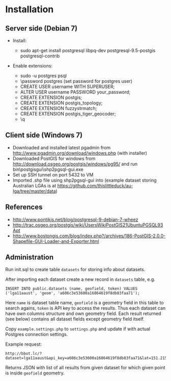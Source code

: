 Installation
============

Server side (Debian 7)
----------------------

* Install:
  * sudo apt-get install postgresql libpq-dev postgresql-9.5-postgis postgresql-contrib

* Enable extensions:
  * sudo -u postgres psql
  * \password postgres (set password for postgres user)
  * CREATE USER username WITH SUPERUSER;
  * ALTER USER username PASSWORD your_password;
  * CREATE EXTENSION postgis;
  * CREATE EXTENSION postgis_topology;
  * CREATE EXTENSION fuzzystrmatch;
  * CREATE EXTENSION postgis_tiger_geocoder;
  * \q

Client side (Windows 7)
----------------------

* Downloaded and installed latest pgadmin from http://www.pgadmin.org/download/windows.php (with installer)
* Downloaded PostGIS for windows from http://download.osgeo.org/postgis/windows/pg95/ and run bin\postgisgui\shp2pgsql-gui.exe
* Set up SSH tunnel on port 5432 to VM
* Imported .shp file using shp2pgsql-gui into (example dataset storing Australian LGAs is at
  https://github.com/thislittleduck/au-lga/tree/master/data)

References
----------

* http://www.pontikis.net/blog/postgresql-9-debian-7-wheez
* http://trac.osgeo.org/postgis/wiki/UsersWikiPostGIS21UbuntuPGSQL93Apt
* http://www.bostongis.com/blog/index.php?/archives/186-PostGIS-2.0.0-Shapefile-GUI-Loader-and-Exporter.html

Administration
--------------

Run init.sql to create table `datasets` for storing info about datasets.

After importing each dataset create a new record in `datasets` table, e.g.

    INSERT INTO public.datasets (name, geofield, token) VALUES ('lga11aaust', 'geom', 'a606c3e53600a16864619f8db83faa71');

Here `name` is dataset table name, `geofield` is a geometry field in this table to search agains, `token` is API key to access the
results. Thus each dataset can have own columns structure and own geometry field. Each result returned (see below) contains all
dataset fields except geometry field itself.

Copy `example.settings.php` to `settings.php` and update if with actual Postgres connection settings.

Example request:

    http://bbot.lc/?dataset=lga11aaust&api_key=a606c3e53600a16864619f8db83faa71&lat=151.215913&lon=-33.874394.

Returns JSON with list of all results from given dataset for which given point is inside `geofield` geometry.
